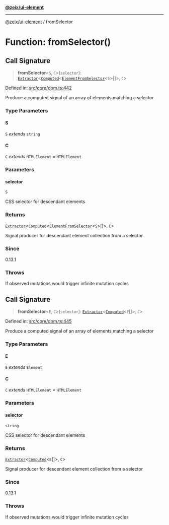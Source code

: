 [**@zeix/ui-element**](../README.md)

***

[@zeix/ui-element](../globals.md) / fromSelector

# Function: fromSelector()

## Call Signature

> **fromSelector**\<`S`, `C`\>(`selector`): [`Extractor`](../type-aliases/Extractor.md)\<[`Computed`](../type-aliases/Computed.md)\<[`ElementFromSelector`](../type-aliases/ElementFromSelector.md)\<`S`\>[]\>, `C`\>

Defined in: [src/core/dom.ts:442](https://github.com/zeixcom/ui-element/blob/5ad7551258a4bb164baa04bc9b2cf047564e56a5/src/core/dom.ts#L442)

Produce a computed signal of an array of elements matching a selector

### Type Parameters

#### S

`S` *extends* `string`

#### C

`C` *extends* `HTMLElement` = `HTMLElement`

### Parameters

#### selector

`S`

CSS selector for descendant elements

### Returns

[`Extractor`](../type-aliases/Extractor.md)\<[`Computed`](../type-aliases/Computed.md)\<[`ElementFromSelector`](../type-aliases/ElementFromSelector.md)\<`S`\>[]\>, `C`\>

Signal producer for descendant element collection from a selector

### Since

0.13.1

### Throws

If observed mutations would trigger infinite mutation cycles

## Call Signature

> **fromSelector**\<`E`, `C`\>(`selector`): [`Extractor`](../type-aliases/Extractor.md)\<[`Computed`](../type-aliases/Computed.md)\<`E`[]\>, `C`\>

Defined in: [src/core/dom.ts:445](https://github.com/zeixcom/ui-element/blob/5ad7551258a4bb164baa04bc9b2cf047564e56a5/src/core/dom.ts#L445)

Produce a computed signal of an array of elements matching a selector

### Type Parameters

#### E

`E` *extends* `Element`

#### C

`C` *extends* `HTMLElement` = `HTMLElement`

### Parameters

#### selector

`string`

CSS selector for descendant elements

### Returns

[`Extractor`](../type-aliases/Extractor.md)\<[`Computed`](../type-aliases/Computed.md)\<`E`[]\>, `C`\>

Signal producer for descendant element collection from a selector

### Since

0.13.1

### Throws

If observed mutations would trigger infinite mutation cycles
